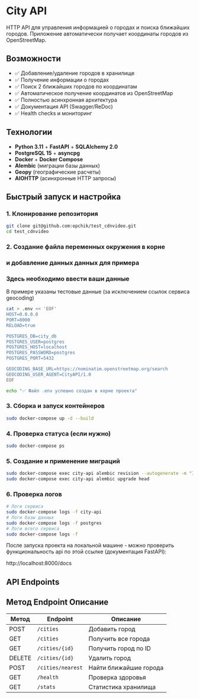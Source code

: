 # City API

HTTP API для управления информацией о городах и поиска ближайших городов. Приложение автоматически получает координаты городов из OpenStreetMap.

## Возможности

- ✅ Добавление/удаление городов в хранилище
- ✅ Получение информации о городах
- ✅ Поиск 2 ближайших городов по координатам
- ✅ Автоматическое получение координатов из OpenStreetMap
- ✅ Полностью асинхронная архитектура
- ✅ Документация API (Swagger/ReDoc)
- ✅ Health checks и мониторинг


## Технологии

- **Python 3.11** + **FastAPI** + **SQLAlchemy 2.0**
- **PostgreSQL 15** + **asyncpg**
- **Docker** + **Docker Compose**
- **Alembic** (миграции базы данных)
- **Geopy** (географические расчеты)
- **AIOHTTP** (асинхронные HTTP запросы)


## Быстрый запуск и настройка

### 1. Клонирование репозитория

```bash
git clone git@github.com:opchik/test_cdnvideo.git
cd test_cdnvideo
```

### 2. Создание файла переменных окружения в корне 
### и добавление данных данных для примера
### Здесь необходимо ввести ваши данные 
В примере указаны тестовые данные (за исключением ссылок сервиса geocoding)
```bash
cat > .env << 'EOF'
HOST=0.0.0.0
PORT=8000
RELOAD=true

POSTGRES_DB=city_db
POSTGRES_USER=postgres
POSTGRES_HOST=localhost
POSTGRES_PASSWORD=postgres
POSTGRES_PORT=5432

GEOCODING_BASE_URL=https://nominatim.openstreetmap.org/search
GEOCODING_USER_AGENT=CityAPI/1.0
EOF

echo "✅ Файл .env успешно создан в корне проекта"
```

### 3. Сборка и запуск контейнеров
```bash
sudo docker-compose up -d --build
```

### 4. Проверка статуса (если нужно)
```bash
sudo docker-compose ps
```

### 5. Создание и применение миграций
``` bash
sudo docker-compose exec city-api alembic revision --autogenerate -m "Initial tables"
sudo docker-compose exec city-api alembic upgrade head
```

### 6. Проверка логов
``` bash
# Логи сервиса
sudo docker-compose logs -f city-api
# Логи базы данных
sudo docker-compose logs -f postgres
# Логи всего сервиса
sudo docker-compose logs -f
```


После запуска проекта на локальной машине - можно проверить функциональность api по этой ссылке (документация FastAPI):

http://localhost:8000/docs


## API Endpoints
Метод	Endpoint	    Описание
---------------------------------
| Метод   | Endpoint          | Описание |
|---------|-------------------|----------|
| POST    | `/cities`         | Добавить город |
| GET     | `/cities`         | Получить все города |
| GET     | `/cities/{id}`    | Получить город по ID |
| DELETE  | `/cities/{id}`    | Удалить город |
| POST    | `/cities/nearest` | Найти ближайшие города |
| GET     | `/health`         | Проверка здоровья |
| GET     | `/stats`          | Статистика хранилища |
